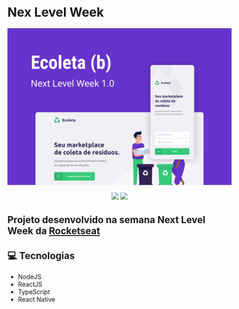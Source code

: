 # Nex Level Week
![header image](./images/Capa.png)

<p align="center">
    <a>
    <img src="https://img.shields.io/badge/node-v10.14.2-green" />
    </a>
    <a>
    <img src="https://img.shields.io/badge/npm-6.4.1-red" />
    </a>
</p>

## Projeto desenvolvido na semana Next Level Week da <a href ="https://rocketseat.com.br/">Rocketseat</a>


## 💻 Tecnologias
<ul>
    <li>NodeJS</li>
    <li>ReactJS</li>
    <li>TypeScript</li>
    <li>React Native</li>
</ul>